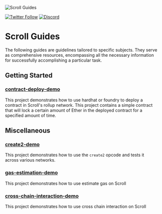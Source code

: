 ![Scroll Guides](./assets/banner.png)

[![Twitter Follow](https://img.shields.io/twitter/follow/Scroll_ZKP?style=social)](https://twitter.com/Scroll_ZKP)
[![Discord](https://img.shields.io/discord/984015101017346058?color=%235865F2&label=Discord&logo=discord&logoColor=%23fff)](https://discord.gg/scroll)

# Scroll Guides

The following guides are guidelines tailored to specific subjects. They serve as comprehensive resources, encompassing all the necessary information for successfully accomplishing a particular task.

## Getting Started

### [contract-deploy-demo](https://github.com/scroll-tech/scroll-guides/tree/main/contract-deploy-demo)

This project demonstrates how to use hardhat or foundry to deploy a contract in Scroll's rollup network. This project contains a simple contract that will lock a certain amount of Ether in the deployed contract for a specified amount of time.

## Miscellaneous

### [create2-demo](https://github.com/scroll-tech/scroll-guides/tree/main/create2-demo)

This project demonstrates how to use the `create2` opcode and tests it across various networks.

### [gas-estimation-demo](https://github.com/scroll-tech/scroll-guides/tree/main/gas-estimation-demo)

This project demonstrates how to use estimate gas on Scroll

### [cross-chain-interaction-demo](https://docs.scroll.io/en/developers/guides/scroll-messenger-cross-chain-interaction/)

This project demonstrates how to use cross chain interaction on Scroll
